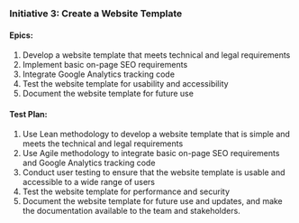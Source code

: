 ### Initiative 3: Create a Website Template

#### Epics:
1. Develop a website template that meets technical and legal requirements
2. Implement basic on-page SEO requirements
3. Integrate Google Analytics tracking code
4. Test the website template for usability and accessibility
5. Document the website template for future use

#### Test Plan:
1. Use Lean methodology to develop a website template that is simple and meets the technical and legal requirements
2. Use Agile methodology to integrate basic on-page SEO requirements and Google Analytics tracking code
3. Conduct user testing to ensure that the website template is usable and accessible to a wide range of users
4. Test the website template for performance and security
5. Document the website template for future use and updates, and make the documentation available to the team and stakeholders.
